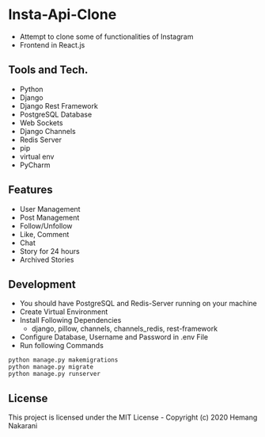 # Insta-Api-Clone
- Attempt to clone some of functionalities of Instagram
- Frontend in React.js

## Tools and Tech.
- Python
- Django
- Django Rest Framework
- PostgreSQL Database
- Web Sockets
- Django Channels
- Redis Server
- pip
- virtual env
- PyCharm

## Features
- User Management
- Post Management
- Follow/Unfollow
- Like, Comment
- Chat
- Story for 24 hours
- Archived Stories

## Development
- You should have PostgreSQL and Redis-Server running on your machine
- Create Virtual Environment
- Install Following Dependencies
  - django, pillow, channels, channels_redis, rest-framework
- Configure Database, Username and Password in .env File
- Run following Commands
```
python manage.py makemigrations
python manage.py migrate
python manage.py runserver
```

## License
This project is licensed under the MIT License - Copyright (c) 2020 Hemang Nakarani
